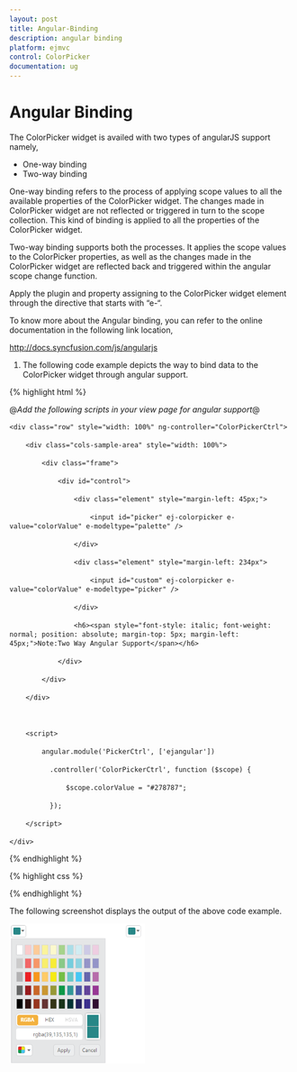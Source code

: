 ```yaml
---
layout: post
title: Angular-Binding
description: angular binding
platform: ejmvc
control: ColorPicker
documentation: ug
---
```


# Angular Binding

The ColorPicker widget is availed with two types of angularJS support namely, 

* One-way binding
* Two-way binding 

One-way binding refers to the process of applying scope values to all the available properties of the ColorPicker widget. The changes made in ColorPicker widget are not reflected or triggered in turn to the scope collection. This kind of binding is applied to all the properties of the ColorPicker widget.

Two-way binding supports both the processes. It applies the scope values to the ColorPicker properties, as well as the changes made in the ColorPicker widget are reflected back and triggered within the angular scope change function.

Apply the plugin and property assigning to the ColorPicker widget element through the directive that starts with “e-“.

To know more about the Angular binding, you can refer to the online documentation in the following link location,

<http://docs.syncfusion.com/js/angularjs>

1. The following code example depicts the way to bind data to the ColorPicker widget through angular support.

{% highlight html %}



@*Add the following scripts in your view page for angular support*@

<script src="http://cdn.syncfusion.com/js/assets/external/angular.min.js"></script>

<script src="http://cdn.syncfusion.com/13.1.0.21/js/web/ej.unobtrusive.min.js"> </script>

<script src="http://cdn.syncfusion.com/13.1.0.21/js/ej.widget.angular.min.js"> </script>



<div class="content-container-fluid" ng-app="PickerCtrl">

    <div class="row" style="width: 100%" ng-controller="ColorPickerCtrl">

        <div class="cols-sample-area" style="width: 100%">

            <div class="frame">

                <div id="control">

                    <div class="element" style="margin-left: 45px;">

                        <input id="picker" ej-colorpicker e-value="colorValue" e-modeltype="palette" />

                    </div>

                    <div class="element" style="margin-left: 234px">

                        <input id="custom" ej-colorpicker e-value="colorValue" e-modeltype="picker" />

                    </div>

                    <h6><span style="font-style: italic; font-weight: normal; position: absolute; margin-top: 5px; margin-left: 45px;">Note:Two Way Angular Support</span></h6>

                </div>

            </div>

        </div>



        <script>

            angular.module('PickerCtrl', ['ejangular'])

              .controller('ColorPickerCtrl', function ($scope) {

                  $scope.colorValue = "#278787";

              });

        </script>

    </div>

</div>
{% endhighlight  %}

{% highlight css %}
<style>

    .element {

        display: inline-block;

    }



    .frame {

        width: 457px;

        border: 0px;

    }



    #control {

        width: 600px;

    }

</style>

{% endhighlight  %}



The following screenshot displays the output of the above code example.

![](Angular-Binding_images/Angular-Binding_img1.png)



